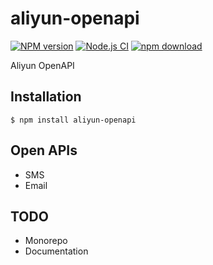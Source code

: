 # aliyun-openapi

[![NPM version][npm-image]][npm-url]
[![Node.js CI](https://github.com/codit-run/aliyun-openapi/actions/workflows/nodejs.yml/badge.svg)](https://github.com/codit-run/aliyun-openapi/actions/workflows/nodejs.yml)
[![npm download][download-image]][download-url]

[npm-image]: https://img.shields.io/npm/v/aliyun-openapi.svg?style=flat-square
[npm-url]: https://npmjs.org/package/aliyun-openapi
[download-image]: https://img.shields.io/npm/dm/aliyun-openapi.svg?style=flat-square
[download-url]: https://npmjs.org/package/aliyun-openapi

Aliyun OpenAPI

## Installation

```shell
$ npm install aliyun-openapi
```

## Open APIs

- SMS
- Email


## TODO
- Monorepo
- Documentation

